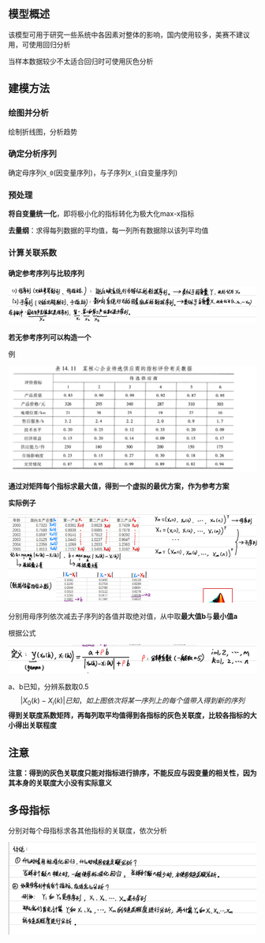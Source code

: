 ## 模型概述

该模型可用于研究一些系统中各因素对整体的影响，国内使用较多，美赛不建议用，可使用回归分析

当样本数据较少不太适合回归时可使用灰色分析



## 建模方法



### 绘图并分析

绘制折线图，分析趋势



### 确定分析序列

确定母序列`X_0`(因变量序列)，与子序列`X_i`(自变量序列)



### 预处理

**将自变量统一化**，即将极小化的指标转化为极大化max-x指标

**去量纲**：求得每列数据的平均值，每一列所有数据除以该列平均值



### 计算关联系数



#### **确定参考序列与比较序列**

![image-20220316132117780](https://raw.githubusercontent.com/Chikie920/Mark/main/Sources/images_math/image-20220316132117780.png)



**若无参考序列可以构造一个**

例

![image-20220316132205538](https://raw.githubusercontent.com/Chikie920/Mark/main/Sources/images_math/image-20220316132205538.png)

**通过对矩阵每个指标求最大值，得到一个虚拟的最优方案，作为参考方案**



**实际例子**

![image-20220118162434073](https://raw.githubusercontent.com/Chikie920/Mark/main/Sources/images_math/image-20220118162434073.png)

分别用母序列依次减去子序列的各值并取绝对值，从中取**最大值b**与**最小值a**



根据公式

![image-20220118162751526](https://raw.githubusercontent.com/Chikie920/Mark/main/Sources/images_math/image-20220118162751526.png)

a、b已知，分辨系数取0.5
$$
|X_0(k)-X_i(k)|已知，如上图
依次将某一序列上的每个值带入得到新的序列
$$
**得到关联度系数矩阵，再每列取平均值得到各指标的灰色关联度，比较各指标的大小得出关联程度**



## 注意

**注意：得到的灰色关联度只能对指标进行排序，不能反应与因变量的相关性，因为其本身的关联度大小没有实际意义**



## 多母指标

分别对每个母指标求各其他指标的关联度，依次分析



![image-20220316132546801](https://raw.githubusercontent.com/Chikie920/Mark/main/Sources/images_math/image-20220316132546801.png)

